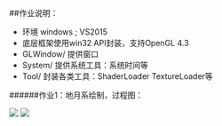 ##作业说明：
- 环境 windows ;  VS2015
- 底层框架使用win32 API封装，支持OpenGL 4.3
- GLWindow/ 提供窗口
- System/ 提供系统工具：系统时间等
- Tool/ 封装各类工具：ShaderLoader TextureLoader等

######作业1：地月系绘制，过程图：

<img src="http://www.t-uvw.xyz/homework1/1.png">
<img src="http://www.t-uvw.xyz/homework1/2.png">
